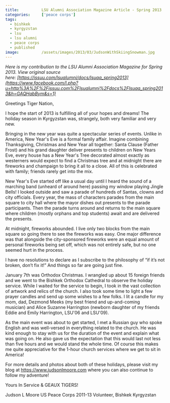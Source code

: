 ```yaml
---
title:			LSU Alumni Association Magazine Article - Spring 2013
categories:		['peace corps']
tags:
  - bishkek
  - kyrgyzstan
  - lsu
  - lsu alumni
  - peace corps
  - published
image:			/assets/images/2013/03/JudsonWithSkiingSnowman.jpg
---
```


_Here is my contribution to the LSU Alumni Association Magazine for Spring 2013. View original source here: [https://issuu.com/lsualumni/docs/lsuaa_spring2013](https://www.facebook.com/l.php?u=http%3A%2F%2Fissuu.com%2Flsualumni%2Fdocs%2Flsuaa_spring2013&h=GAQHabBym&s=1)_

Greetings Tiger Nation,

I hope the start of 2013 is fulfilling all of your hopes and dreams! The holiday season in Kyrgyzstan was, strangely, both very familiar and very new.

Bringing in the new year was quite a spectacular series of events. Unlike in America, New Year's Eve is a formal family affair. Imagine combining Thanksgiving, Christmas and New Year all together: Santa Clause (Father Frost) and his grand daughter deliver presents to children on New Years Eve, every house has a New Year's Tree decorated almost exactly as westerners would expect to find a Christmas tree and at midnight there are fireworks and champaign to bring it all to a close. All of this is celebrated with family; friends rarely get into the mix.

New Year's Eve started off like a usual day until I heard the sound of a marching band (unheard of around here) passing my window playing Jingle Bells! I looked outside and saw a parade of hundreds of Santas, clowns and city officials. Every year, the mass of characters parades from the main square to city hall where the mayor dishes out presents to the parade participants. Then the parade turns around and returns to the main square where children (mostly orphans and top students) await and are delivered the presents.

At midnight, fireworks abounded. I live only two blocks from the main square so going there to see the fireworks was easy. One major difference was that alongside the city-sponsored fireworks were an equal amount of personal fireworks being set off, which was not entirely safe, but no one seemed hurt in the process.

I have no resolutions to declare as I subscribe to the philosophy of “if it’s not broken, don’t fix it!” And things so far are going just fine.

January 7th was Orthodox Christmas. I wrangled up about 15 foreign friends and we went to the Bishkek Orthodox Cathedral to observe the holiday service. While I waited for the service to begin, I took in the vast collection of artwork and relics of the church. I also took some time to light a few prayer candles and send up some wishes to a few folks. I lit a candle for my mom, dad, Dezmond Meeks (my best friend and up-and-coming musician) and Alice Suzanne Harrington (newborn daughter of my friends Eddie and Emily Harrington, LSU'06 and LSU'09).

As the main event was about to get started, I met a Russian guy who spoke English and was well-versed in everything related to the church. He was kind enough to stay with us for the duration of the event and explain what was going on. He also gave us the expectation that this would last not less than five hours and we would stand the whole time. Of course this makes me quite appreciative for the 1-hour church services where we get to sit in America!

For more details and photos about both of these holidays, please visit my blog at https://www.judsonlmoore.com where you can also continue to follow my adventure!

Yours In Service & GEAUX TIGERS!

Judson L Moore
US Peace Corps 2011-13
Volunteer, Bishkek Kyrgyzstan
